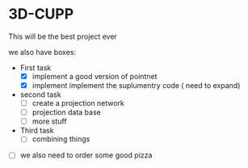 # 3D-CUPP
This will be the best project ever

we also have boxes:
- First task
  - [X] implement a good version of pointnet
  - [X] implement implement the suplumentry code ( need to expand)
- second task
  - [ ] create a projection network
  - [ ] projection data base
  - [ ] more stuff
- Third task 
  - [ ] combining things
- [ ] we also need to order some good pizza

